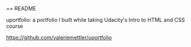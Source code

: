 == README

uportfolio: a portfolio I built while taking Udacity's Intro to HTML and CSS course

https://github.com/valeriemettler/uportfolio

